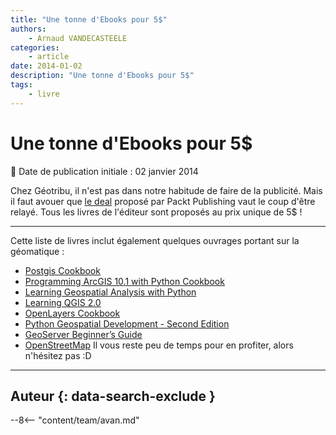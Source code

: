 ```yaml
---
title: "Une tonne d'Ebooks pour 5$"
authors:
    - Arnaud VANDECASTEELE
categories:
    - article
date: 2014-01-02
description: "Une tonne d'Ebooks pour 5$"
tags:
    - livre
---
```


# Une tonne d'Ebooks pour 5$

:calendar: Date de publication initiale : 02 janvier 2014

Chez Géotribu, il n'est pas dans notre habitude de faire de la publicité. Mais il faut avouer que [le deal](https://www.packtpub.com/ebookbonanza) proposé par Packt Publishing vaut le coup d'être relayé. Tous les livres de l'éditeur sont proposés au prix unique de 5$ !

----

Cette liste de livres inclut également quelques ouvrages portant sur la géomatique :

* [Postgis Cookbook](http://www.packtpub.com/postgis-to-store-organize-manipulate-analyze-spatial-data-cookbook/book)
* [Programming ArcGIS 10.1 with Python Cookbook](http://www.packtpub.com/programming-arcgis-10-1-with-python-cookbook/book)
* [Learning Geospatial Analysis with Python](http://www.packtpub.com/learning-geospatial-analysis-with-python/book)
* [Learning QGIS 2.0](http://www.packtpub.com/learning-qgis-2-0-to-create-maps-and-perform-geoprocessing-tasks/book)
* [OpenLayers Cookbook](http://www.packtpub.com/openlayers-create-gis-web-applications-cookbook/book)
* [Python Geospatial Development - Second Edition](http://www.packtpub.com/python-geospatial-development-second-edition/book)
* [GeoServer Beginner’s Guide](http://www.packtpub.com/geoserver-share-edit-geospatial-data-beginners-guide/book)
* [OpenStreetMap](http://www.packtpub.com/openstreetmap/book)
Il vous reste peu de temps pour en profiter, alors n'hésitez pas :D

----

## Auteur {: data-search-exclude }

--8<-- "content/team/avan.md"
